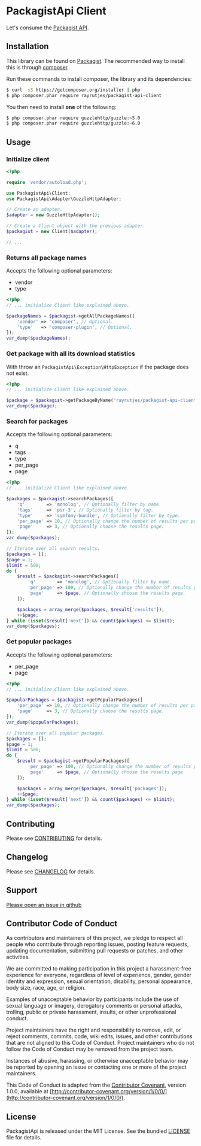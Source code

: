 PackagistApi Client
===================

Let's consume the [Packagist API](https://packagist.org/apidoc).

Installation
------------

This library can be found on [Packagist](https://packagist.org/packages/rayrutjes/packagist-api-client).
The recommended way to install this is through [composer](http://getcomposer.org).

Run these commands to install composer, the library and its dependencies:

```bash
$ curl -sS https://getcomposer.org/installer | php
$ php composer.phar require rayrutjes/packagist-api-client
```

You then need to install **one** of the following:
```bash
$ php composer.phar require guzzlehttp/guzzle:~5.0
$ php composer.phar require guzzlehttp/guzzle:~6.0
```

Usage
-----

### Initialize client

```php
<?php

require 'vendor/autoload.php';

use PackagistApi\Client;
use PackagistApi\Adapter\GuzzleHttpAdapter;

// Create an adapter.
$adapter = new GuzzleHttpAdapter();

// Create a Client object with the previous adapter.
$packagist = new Client($adapter);

// ...
```

### Returns all package names

Accepts the following optional parameters:
- vendor
- type

```php
<?php
// ... initialize Client like explained above.

$packageNames = $packagist->getAllPackageNames([
    'vendor' => 'composer', // Optional.
    'type'   => 'composer-plugin', // Optional.
]);
var_dump($packageNames);
```

### Get package with all its download statistics

With throw an `PackagistApi\Exception\HttpException` if the package does not exist.

```php
<?php
// ... initialize Client like explained above.

$package = $packagist->getPackageByName('rayrutjes/packagist-api-client');
var_dump($package);
```

### Search for packages

Accepts the following optional parameters:
- q
- tags
- type
- per_page
- page

```php
<?php
// ... initialize Client like explained above.

$packages = $packagist->searchPackages([
    'q'        => 'monolog', // Optionally filter by name.
    'tags'     => 'psr-3', // Optionally filter by tag.
    'type'     => 'symfony-bundle', // Optionally filter by type.
    'per_page' => 10, // Optionally change the number of results per page.
    'page'     => 3, // Optionally choose the results page.
]);
var_dump($packages);

// Iterate over all search results.
$packages = [];
$page = 1;
$limit = 500;
do {
    $result = $packagist->searchPackages([
        'q'        => 'monolog', // Optionally filter by name.
        'per_page' => 100, // Optionally change the number of results per page.
        'page'     => $page, // Optionally choose the results page.
    ]);

    $packages = array_merge($packages, $result['results']);
    ++$page;
} while (isset($result['next']) && count($packages) <= $limit);
var_dump($packages);
```

### Get popular packages

Accepts the following optional parameters:
- per_page
- page

```php
<?php
// ... initialize Client like explained above.

$popularPackages = $packagist->getPopularPackages([
    'per_page' => 10, // Optionally change the number of results per page.
    'page'     => 3, // Optionally choose the results page.
]);
var_dump($popularPackages);

// Iterate over all popular packages.
$packages = [];
$page = 1;
$limit = 500;
do {
    $result = $packagist->getPopularPackages([
        'per_page' => 100, // Optionally change the number of results per page.
        'page'     => $page, // Optionally choose the results page.
    ]);

    $packages = array_merge($packages, $result['packages']);
    ++$page;
} while (isset($result['next']) && count($packages) <= $limit);
var_dump($packages);

```

Contributing
------------

Please see [CONTRIBUTING](https://github.com/rayrutjes/packagist-api-client/blob/master/CONTRIBUTING.md) for details.

Changelog
---------

Please see [CHANGELOG](https://github.com/rayrutjes/packagist-api-client/blob/master/CHANGELOG.md) for details.

Support
-------

[Please open an issue in github](https://github.com/rayrutjes/packagist-api-client/issues)

Contributor Code of Conduct
---------------------------

As contributors and maintainers of this project, we pledge to respect all people
who contribute through reporting issues, posting feature requests, updating
documentation, submitting pull requests or patches, and other activities.

We are committed to making participation in this project a harassment-free
experience for everyone, regardless of level of experience, gender, gender
identity and expression, sexual orientation, disability, personal appearance,
body size, race, age, or religion.

Examples of unacceptable behavior by participants include the use of sexual
language or imagery, derogatory comments or personal attacks, trolling, public
or private harassment, insults, or other unprofessional conduct.

Project maintainers have the right and responsibility to remove, edit, or reject
comments, commits, code, wiki edits, issues, and other contributions that are
not aligned to this Code of Conduct. Project maintainers who do not follow the
Code of Conduct may be removed from the project team.

Instances of abusive, harassing, or otherwise unacceptable behavior may be
reported by opening an issue or contacting one or more of the project
maintainers.

This Code of Conduct is adapted from the [Contributor
Covenant](http:contributor-covenant.org), version 1.0.0, available at
[http://contributor-covenant.org/version/1/0/0/](http://contributor-covenant.org/version/1/0/0/).

License
-------

PackagistApi is released under the MIT License. See the bundled
[LICENSE](https://github.com/rayrutjes/packagist-api-client/blob/master/LICENSE) file for details.
